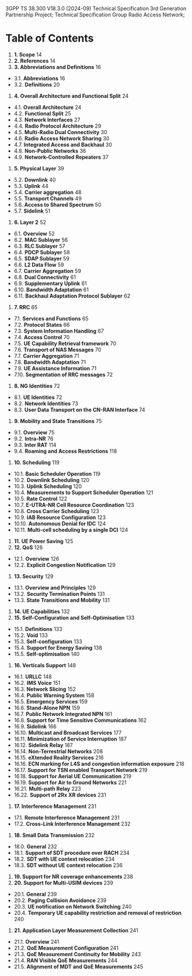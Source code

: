 3GPP TS 38.300 V18.3.0 (2024-09)
Technical Specification
3rd Generation Partnership Project;
Technical Specification Group Radio Access Network;

# Table of Contents

1. **1. Scope**                                                       14
1. **2. References**                                                  14
1. **3. Abbreviations and Definitions**                               16
  - 3.1. **Abbreviations**                                             16
  - 3.2. **Definitions**                                               20
1. **4. Overall Architecture and Functional Split**                   24
  - 4.1. **Overall Architecture**                                      24
  - 4.2. **Functional Split**                                          25
  - 4.3. **Network Interfaces**                                        27
  - 4.4. **Radio Protocol Architecture**                               29
  - 4.5. **Multi-Radio Dual Connectivity**                             30
  - 4.6. **Radio Access Network Sharing**                              30
  - 4.7. **Integrated Access and Backhaul**                            30
  - 4.8. **Non-Public Networks**                                       36
  - 4.9. **Network-Controlled Repeaters**                              37
1. **5. Physical Layer**                                              39
  - 5.2. **Downlink**                                                  40
  - 5.3. **Uplink**                                                    44
  - 5.4. **Carrier aggregation**                                       48
  - 5.5. **Transport Channels**                                        49
  - 5.6. **Access to Shared Spectrum**                                 50
  - 5.7. **Sidelink**                                                  51
1. **6. Layer 2**                                                     52
  - 6.1. **Overview**                                                  52
  - 6.2. **MAC Sublayer**                                              56
  - 6.3. **RLC Sublayer**                                              57
  - 6.4. **PDCP Sublayer**                                             58
  - 6.5. **SDAP Sublayer**                                             59
  - 6.6. **L2 Data Flow**                                              59
  - 6.7. **Carrier Aggregation**                                       59
  - 6.8. **Dual Connectivity**                                         61
  - 6.9. **Supplementary Uplink**                                      61
  - 6.10. **Bandwidth Adaptation**                                     61
  - 6.11. **Backhaul Adaptation Protocol Sublayer**                    62
1. **7. RRC**                                                         65
  - 7.1. **Services and Functions**                                    65
  - 7.2. **Protocol States**                                           66
  - 7.3. **System Information Handling**                               67
  - 7.4. **Access Control**                                            70
  - 7.5. **UE Capability Retrieval framework**                         70
  - 7.6. **Transport of NAS Messages**                                 70
  - 7.7. **Carrier Aggregation**                                       71
  - 7.8. **Bandwidth Adaptation**                                      71
  - 7.9. **UE Assistance Information**                                 71
  - 7.10. **Segmentation of RRC messages**                             72
1. **8. NG Identities**                                               72
  - 8.1. **UE Identities**                                             72
  - 8.2. **Network Identities**                                        73
  - 8.3. **User Data Transport on the CN-RAN Interface**               74
1. **9. Mobility and State Transitions**                              75
  - 9.1. **Overview**                                                  75
  - 9.2. **Intra-NR**                                                  76
  - 9.3. **Inter RAT**                                                 114
  - 9.4. **Roaming and Access Restrictions**                           118
1. **10. Scheduling**                                                 119
  - 10.1. **Basic Scheduler Operation**                                119
  - 10.2. **Downlink Scheduling**                                      120
  - 10.3. **Uplink Scheduling**                                        120
  - 10.4. **Measurements to Support Scheduler Operation**              121
  - 10.5. **Rate Control**                                             122
  - 10.7. **E-UTRA-NR Cell Resource Coordination**                     123
  - 10.8. **Cross Carrier Scheduling**                                 123
  - 10.9. **IAB Resource Configuration**                               123
  - 10.10. **Autonomous Denial for IDC**                               124
  - 10.11. **Multi-cell scheduling by a single DCI**                   124
1. **11. UE Power Saving**                                            125
1. **12. QoS**                                                        126
  - 12.1. **Overview**                                                 126
  - 12.2. **Explicit Congestion Notification**                         129
1. **13. Security**                                                   129
  - 13.1. **Overview and Principles**                                  129
  - 13.2. **Security Termination Points**                              131
  - 13.3. **State Transitions and Mobility**                           131
1. **14. UE Capabilities**                                            132
1. **15. Self-Configuration and Self-Optimisation**                   133
  - 15.1. **Definitions**                                              133
  - 15.2. **Void**                                                     133
  - 15.3. **Self-configuration**                                       133
  - 15.4. **Support for Energy Saving**                                138
  - 15.5. **Self-optimisation**                                        140
1. **16. Verticals Support**                                          148
  - 16.1. **URLLC**                                                    148
  - 16.2. **IMS Voice**                                                151
  - 16.3. **Network Slicing**                                          152
  - 16.4. **Public Warning System**                                    158
  - 16.5. **Emergency Services**                                       159
  - 16.6. **Stand-Alone NPN**                                          159
  - 16.7. **Public Network Integrated NPN**                            161
  - 16.8. **Support for Time Sensitive Communications**                162
  - 16.9. **Sidelink**                                                 166
  - 16.10. **Multicast and Broadcast Services**                        177
  - 16.11. **Minimization of Service Interruption**                    187
  - 16.12. **Sidelink Relay**                                          187
  - 16.14. **Non-Terrestrial Networks**                                208
  - 16.15. **eXtended Reality Services**                               216
  - 16.16. **ECN marking for L4S and congestion information exposure** 218
  - 16.17. **Support for TSN enabled Transport Network**               219
  - 16.18. **Support for Aerial UE Communication**                     219
  - 16.19. **Support for Air to Ground Networks**                      221
  - 16.21. **Multi-path Relay**                                        223
  - 16.22. **Support of 2Rx XR devices**                               231
1. **17. Interference Management**                                    231
  - 17.1. **Remote Interference Management**                           231
  - 17.2. **Cross-Link Interference Management**                       232
1. **18. Small Data Transmission**                                    232
  - 18.0. **General**                                                  232
  - 18.1. **Support of SDT procedure over RACH**                       234
  - 18.2. **SDT with UE context relocation**                           234
  - 18.3. **SDT without UE context relocation**                        236
1. **19. Support for NR coverage enhancements**                       238
1. **20. Support for Multi-USIM devices**                             239
  - 20.1. **General**                                                  239
  - 20.2. **Paging Collision Avoidance**                               239
  - 20.3. **UE notification on Network Switching**                     240
  - 20.4. **Temporary UE capability restriction and removal of restriction** 240
1. **21. Application Layer Measurement Collection**                   241
  - 21.1. **Overview**                                                 241
  - 21.2. **QoE Measurement Configuration**                            241
  - 21.3. **QoE Measurement Continuity for Mobility**                  243
  - 21.4. **RAN Visible QoE Measurements**                             244
  - 21.5. **Alignment of MDT and QoE Measurements**                    245
